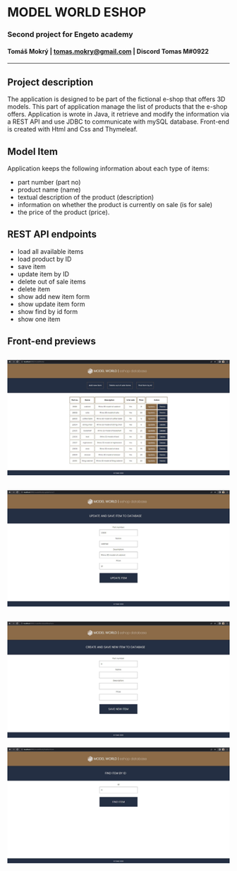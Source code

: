 # **MODEL WORLD ESHOP**
### Second project for Engeto academy 
#### Tomáš Mokrý | tomas.mokry@gmail.com | Discord Tomas M#0922
---
## **Project description**
The application is designed to be part of the fictional e-shop that offers 3D models. 
This part of application manage the list of products that the e-shop offers. 
Application is wrote in Java, it retrieve and modify the information via a REST API and use JDBC to communicate with mySQL database.
Front-end is created with Html and Css and Thymeleaf.

## **Model Item**
Application keeps the following information about each type of items:
* part number (part no)
* product name (name)
* textual description of the product (description)
* information on whether the product is currently on sale (is for sale)
* the price of the product (price).

## **REST API endpoints**
* load all available items
* load product by ID
* save item
* update item by ID
* delete out of sale items
* delete item
* show add new item form
* show update item form
* show find by id form
* show one item

## **Front-end previews**


![start](home.JPG)
---
![start](update.JPG)
---
![start](add.JPG)
---
![start](find.JPG)


